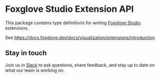 # Foxglove Studio Extension API

This package contains type definitions for writing [Foxglove Studio](https://foxglove.dev/) extensions.

See https://docs.foxglove.dev/docs/visualization/extensions/introduction

## Stay in touch

Join us in [Slack](https://foxglove.dev/join-slack) to ask questions, share feedback, and stay up to date on what our team is working on.
